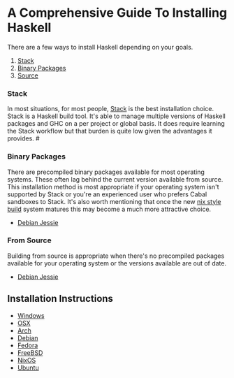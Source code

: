 # A Comprehensive Guide To Installing Haskell

There are a few ways to install Haskell depending on your goals.

  1. [Stack](#stack)
  2. [Binary Packages](#binary-packages)
  3. [Source](#from-source)

### Stack

In most situations, for most people, [Stack](https://docs.haskellstack.org/en/stable/README/) is the best installation choice.  Stack is a Haskell build tool.  It's able to manage multiple versions of Haskell packages and GHC on a per project or global basis.  It does require learning the Stack workflow but that burden is quite low given the advantages it provides.  #

### Binary Packages

There are precompiled binary packages available for most operating systems.  These often lag behind the current version available from source.  This installation method is most appropriate if your operating system isn't supported by Stack or you're an experienced user who prefers Cabal sandboxes to Stack.  It's also worth mentioning that once the new [nix style build](http://ezyang.com/nix-local-build.html) system matures this may become a much more attractive choice.

  * [Debian Jessie](#binary-debian-jessie)

### From Source

Building from source is appropriate when there's no precompiled packages available for your operating system or the versions available are out of date.

  * [Debian Jessie](#source-debian-jessie)


## Installation Instructions

  * [Windows](https://github.com/mgreenly/livecoding/blob/master/install-haskell/WINDOWS.md)
  * [OSX](https://github.com/mgreenly/livecoding/blob/master/install-haskell/OSX.md)
  * [Arch](https://github.com/mgreenly/livecoding/blob/master/install-haskell/ARCH.md)
  * [Debian](https://github.com/mgreenly/livecoding/blob/master/install-haskell/DEBIAN.md)
  * [Fedora](https://github.com/mgreenly/livecoding/blob/master/install-haskell/FEDORA.md)
  * [FreeBSD](https://github.com/mgreenly/livecoding/blob/master/install-haskell/FREEBSD.md)
  * [NixOS](https://github.com/mgreenly/livecoding/blob/master/install-haskell/NIXOS.md)
  * [Ubuntu](https://github.com/mgreenly/livecoding/blob/master/install-haskell/UBUNTU.md)


